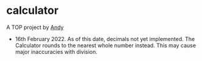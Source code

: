 # calculator

A TOP project
by [Andy](https://github.com/nerminDonlag)

- 16th February 2022.
As of this date, decimals not yet implemented.
The Calculator rounds to the nearest whole number instead.
This may cause major inaccuracies with division. 